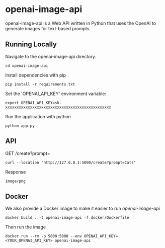 openai-image-api
================
openai-image-api is a Web API written in Python that uses the OpenAI to generate images for text-based prompts.

Running Locally
------------
Navigate to the openai-image-api directory.
```
cd openai-image-api
```

Install dependencies with pip
```
pip install -r requirements.txt
```

Set the 'OPENAI_API_KEY' environment variable:
```
export OPENAI_API_KEY=sk-xxxxxxxxxxxxxxxxxxxxxxxxxxxxxxxxxxxxxxxxxxxxxxx
```

Run the application with python
```
python app.py
```

API
-----
GET /create?prompt=<Your Prompt>
```
curl --location 'http://127.0.0.1:5000/create?prompt=Cats'
```

Response
```
image/png
```

Docker
------

We also provide a Docker image to make it easier to run *openai-image-api*
```
docker build . -t openai-image-api -f docker/Dockerfile
```

Then run the image
```
docker run --rm -p 5000:5000 --env OPENAI_API_KEY=<YOUR_OPENAI_API_KEY> openai-image-api
```
